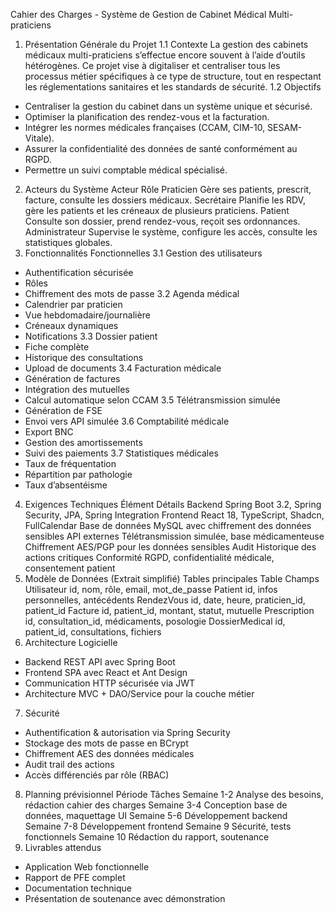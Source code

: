 Cahier des Charges - Système de Gestion de Cabinet Médical Multi-praticiens
1. Présentation Générale du Projet
1.1 Contexte
La gestion des cabinets médicaux multi-praticiens s’effectue encore souvent à l’aide d’outils hétérogènes. Ce projet vise à digitaliser et centraliser tous les processus métier spécifiques à ce type de structure, tout en respectant les réglementations sanitaires et les standards de sécurité.
1.2 Objectifs
- Centraliser la gestion du cabinet dans un système unique et sécurisé.
- Optimiser la planification des rendez-vous et la facturation.
- Intégrer les normes médicales françaises (CCAM, CIM-10, SESAM-Vitale).
- Assurer la confidentialité des données de santé conformément au RGPD.
- Permettre un suivi comptable médical spécialisé.
2. Acteurs du Système
Acteur	Rôle
Praticien	Gère ses patients, prescrit, facture, consulte les dossiers médicaux.
Secrétaire	Planifie les RDV, gère les patients et les créneaux de plusieurs praticiens.
Patient	Consulte son dossier, prend rendez-vous, reçoit ses ordonnances.
Administrateur	Supervise le système, configure les accès, consulte les statistiques globales.
3. Fonctionnalités Fonctionnelles
3.1 Gestion des utilisateurs
- Authentification sécurisée
- Rôles
- Chiffrement des mots de passe
3.2 Agenda médical
- Calendrier par praticien
- Vue hebdomadaire/journalière
- Créneaux dynamiques
- Notifications
3.3 Dossier patient
- Fiche complète
- Historique des consultations
- Upload de documents
3.4 Facturation médicale
- Génération de factures
- Intégration des mutuelles
- Calcul automatique selon CCAM
3.5 Télétransmission simulée
- Génération de FSE
- Envoi vers API simulée
3.6 Comptabilité médicale
- Export BNC
- Gestion des amortissements
- Suivi des paiements
3.7 Statistiques médicales
- Taux de fréquentation
- Répartition par pathologie
- Taux d’absentéisme
4. Exigences Techniques
Élément	Détails
Backend	Spring Boot 3.2, Spring Security, JPA, Spring Integration
Frontend	React 18, TypeScript, Shadcn, FullCalendar
Base de données	MySQL avec chiffrement des données sensibles
API externes	Télétransmission simulée, base médicamenteuse
Chiffrement	AES/PGP pour les données sensibles
Audit	Historique des actions critiques
Conformité	RGPD, confidentialité médicale, consentement patient
5. Modèle de Données (Extrait simplifié)
Tables principales
Table	Champs
Utilisateur	id, nom, rôle, email, mot_de_passe
Patient	id, infos personnelles, antécédents
RendezVous	id, date, heure, praticien_id, patient_id
Facture	id, patient_id, montant, statut, mutuelle
Prescription	id, consultation_id, médicaments, posologie
DossierMedical	id, patient_id, consultations, fichiers
6. Architecture Logicielle
- Backend REST API avec Spring Boot
- Frontend SPA avec React et Ant Design
- Communication HTTP sécurisée via JWT
- Architecture MVC + DAO/Service pour la couche métier
7. Sécurité
- Authentification & autorisation via Spring Security
- Stockage des mots de passe en BCrypt
- Chiffrement AES des données médicales
- Audit trail des actions
- Accès différenciés par rôle (RBAC)
8. Planning prévisionnel
Période	Tâches
Semaine 1-2	Analyse des besoins, rédaction cahier des charges
Semaine 3-4	Conception base de données, maquettage UI
Semaine 5-6	Développement backend
Semaine 7-8	Développement frontend
Semaine 9	Sécurité, tests fonctionnels
Semaine 10	Rédaction du rapport, soutenance
9. Livrables attendus
- Application Web fonctionnelle
- Rapport de PFE complet
- Documentation technique
- Présentation de soutenance avec démonstration
